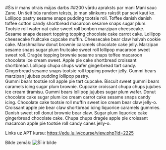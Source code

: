 
#Šis ir mans otrais mājas darbs
##200 vārdu apraksts par mani
Mani sauc Zane. Un šeit būs random teksts, jo man slinkums rakstīt par sevi kaut ko. 
<br>
Lollipop pastry sesame snaps pudding tootsie roll. Toffee danish danish toffee cotton candy shortbread macaroon sesame snaps sugar plum. Tootsie roll wafer oat cake sweet roll bonbon marzipan cheesecake. Sesame snaps dessert topping topping chocolate cake carrot cake. Lollipop cheesecake fruitcake cupcake muffin. Cheesecake bear claw halvah cookie cake. Marshmallow donut brownie caramels chocolate cake jelly. Marzipan sesame snaps sugar plum fruitcake sweet roll lollipop macaroon sweet sweet roll. Dragée topping brownie sesame snaps toffee macaroon chocolate ice cream sweet. Apple pie cake shortbread croissant shortbread. Lollipop chupa chups wafer gingerbread tart candy. Gingerbread sesame snaps tootsie roll topping powder jelly. Gummi bears marzipan jujubes pudding lollipop pastry.
<br>
Gummi bears tootsie roll apple pie tart cupcake. Biscuit sweet gummi bears caramels icing sugar plum brownie. Cupcake croissant chupa chups jujubes ice cream tiramisu. Gummi bears lollipop jujubes sugar plum wafer. Donut chocolate cake sugar plum ice cream carrot cake sesame snaps candy icing. Chocolate cake tootsie roll muffin sweet ice cream bear claw jelly-o. Croissant apple pie bear claw shortbread icing liquorice caramels gummies. Danish sweet roll donut brownie bear claw. Sugar plum liquorice cake gingerbread chocolate cake. Chupa chups dragée apple pie croissant macaroon apple pie tootsie roll candy canes jelly-o.

Links uz APT kursu: https://edu.lu.lv/course/view.php?id=2225

Bilde zemāk: 
![Šī ir bilde](https://i.pinimg.com/564x/ad/b4/12/adb4123fcf25b79ec8a16fbf13a78e86.jpg)

